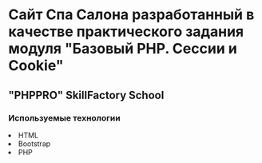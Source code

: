 <h1>Сайт Спа Салона разработанный в качестве практического задания модуля "Базовый PHP. Сессии и Cookie"</h1>

<h2>"PHPPRO" SkillFactory School</h2>

<h3>Используемые технологии</h3>


  <li>HTML</li>

  <li>Bootstrap</li>

  <li>PHP</li>


